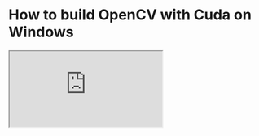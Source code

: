 # How to build OpenCV with Cuda on Windows

<iframe src="https://raw.githubusercontent.com/happyjongsoft/OpenCVBuildWithCuda/27769a152148f22c2bebda8b4d8626c3d217edf7/Build_Opencv_for_Windows_with_CUDA.pdf">

  
<!DOCTYPE html>
<html>
  <head>
    <title>PDF frame scrolling test</title>
    <script src="http://ajax.googleapis.com/ajax/libs/jquery/1.4.2/jquery.min.js"></script>
    <style>
      #container { overflow: auto; -webkit-overflow-scrolling: touch; height: 500px; }
      object { width: 500px; height: 10000px }
    </style>
  </head>
  <body>
    <div id="container">
      <object id="obj" data="mhttps://raw.githubusercontent.com/happyjongsoft/OpenCVBuildWithCuda/27769a152148f22c2bebda8b4d8626c3d217edf7/Build_Opencv_for_Windows_with_CUDA.pdf" >object can't be rendered</object>
    </div>
  </body>
</html>
  
  
[happy.jong.soft@gmail.com](mailto:happy.jong.soft@gmail.com) \
[YouTube](https://www.youtube.com/channel/UCzcpR2jPKBYXvKFp6kBMdGA)
